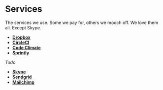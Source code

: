 Services
========

The services we use. Some we pay for, others we mooch off. We love them all.
Except Skype.

* **[Dropbox](dropbox)**
* **[CircleCI](circleci)**
* **[Code Climate](code_climate)**
* **[Sprintly](sprintly)**

_Todo_

* **[Skype](skype)**
* **[Sendgrid](sengrid)**
* **[Mailchimp](mailchimp)**

